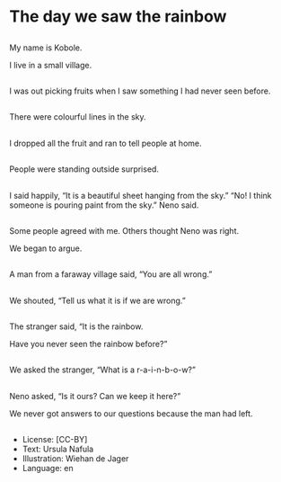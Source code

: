 # The day we saw the rainbow

##
My name is Kobole.

I live in a small village.

##
I was out picking fruits when I saw something I had never seen before.

##
There were colourful lines in the sky.

##
I dropped all the fruit and ran to tell people at home.

##
People were standing outside surprised.

##
I said happily, “It is a beautiful sheet hanging from the sky.” “No! I think someone is pouring paint from the sky.” Neno said.

##
Some people agreed with me. Others thought Neno was right.

We began to argue.

##
A man from a faraway village said, “You are all wrong.”

##
We shouted, “Tell us what it is if we are wrong.”

##
The stranger said, “It is the rainbow.

Have you never seen the rainbow before?”

##
We asked the stranger, “What is a r-a-i-n-b-o-w?”

##
Neno asked, “Is it ours? Can we keep it here?”

We never got answers to our questions because the man had left.

##
* License: [CC-BY]
* Text: Ursula Nafula
* Illustration: Wiehan de Jager
* Language: en
